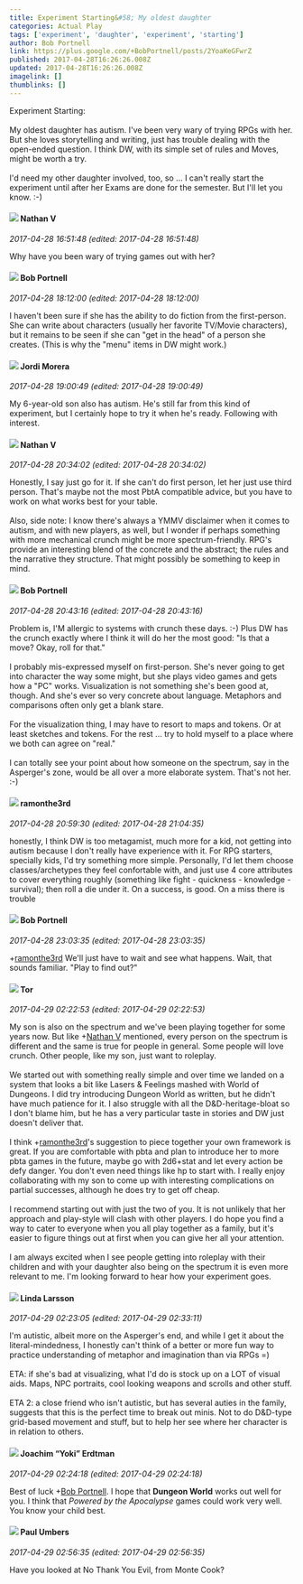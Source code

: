 ```yaml
---
title: Experiment Starting&#58; My oldest daughter
categories: Actual Play
tags: ['experiment', 'daughter', 'experiment', 'starting']
author: Bob Portnell
link: https://plus.google.com/+BobPortnell/posts/2YoaKeGFwrZ
published: 2017-04-28T16:26:26.008Z
updated: 2017-04-28T16:26:26.008Z
imagelink: []
thumblinks: []
---
```


Experiment Starting:<br /><br />My oldest daughter has autism. I&#39;ve been very wary of trying RPGs with her. But she loves storytelling and writing, just has trouble dealing with the open-ended question.  I think DW, with its simple set of rules and Moves, might be worth a try.<br /><br />I&#39;d need my other daughter involved, too, so ... I can&#39;t really start the experiment until after her Exams are done for the semester. But I&#39;ll let you know. :-)
<div id='comment z12dgt1hrtqfj1c0d225hliy0rbpz3geg'>
  <h4><img src='{{site.baseurl}}//images/avatars/103360819573614339342_photo.jpg'> Nathan V</h4>
      <p><cite>2017-04-28 16:51:48 (edited: 2017-04-28 16:51:48)</cite></p>
        <p>Why have you been wary of trying games out with her?</p>
</div>
        

<div id='comment z12dgt1hrtqfj1c0d225hliy0rbpz3geg'>
  <h4><img src='{{site.baseurl}}//images/avatars/109998463614513601107_photo.jpg'> Bob Portnell</h4>
      <p><cite>2017-04-28 18:12:00 (edited: 2017-04-28 18:12:00)</cite></p>
        <p>I haven&#39;t been sure if she has the ability to do fiction from the first-person. She can write about characters (usually her favorite TV/Movie characters), but it remains to be seen if she can &quot;get in the head&quot; of a person she creates. (This is why the &quot;menu&quot; items in DW might work.)</p>
</div>
        

<div id='comment z12dgt1hrtqfj1c0d225hliy0rbpz3geg'>
  <h4><img src='{{site.baseurl}}//images/avatars/109264320936001000739_photo.jpg'> Jordi Morera</h4>
      <p><cite>2017-04-28 19:00:49 (edited: 2017-04-28 19:00:49)</cite></p>
        <p>My 6-year-old son also has autism. He&#39;s still far from this kind of experiment, but I certainly hope to try it when he&#39;s ready. Following with interest.</p>
</div>
        

<div id='comment z12dgt1hrtqfj1c0d225hliy0rbpz3geg'>
  <h4><img src='{{site.baseurl}}//images/avatars/103360819573614339342_photo.jpg'> Nathan V</h4>
      <p><cite>2017-04-28 20:34:02 (edited: 2017-04-28 20:34:02)</cite></p>
        <p>Honestly, I say just go for it. If she can&#39;t do first person, let her just use third person. That&#39;s maybe not the most PbtA compatible advice, but you have to work on what works best for your table. <br /><br />Also, side note: I know there&#39;s always a YMMV disclaimer when it comes to autism, and with new players, as well, but I wonder if perhaps something with more mechanical crunch might be more spectrum-friendly. RPG&#39;s provide an interesting blend of the concrete and the abstract; the rules and the narrative they structure. That might possibly be something to keep in mind.</p>
</div>
        

<div id='comment z12dgt1hrtqfj1c0d225hliy0rbpz3geg'>
  <h4><img src='{{site.baseurl}}//images/avatars/109998463614513601107_photo.jpg'> Bob Portnell</h4>
      <p><cite>2017-04-28 20:43:16 (edited: 2017-04-28 20:43:16)</cite></p>
        <p>Problem is, I&#39;M allergic to systems with crunch these days. :-) Plus DW has the crunch exactly where I think it will do her the most good: &quot;Is that a move? Okay, roll for that.&quot;<br /><br />I probably mis-expressed myself on first-person. She&#39;s never going to get into character the way some might, but she plays video games and gets how a &quot;PC&quot; works. Visualization is not something she&#39;s been good at, though. And she&#39;s ever so very concrete about language. Metaphors and comparisons often only get a blank stare.<br /><br />For the visualization thing, I may have to resort to maps and tokens. Or at least sketches and tokens. For the rest ... try to hold myself to a place where we both can agree on &quot;real.&quot;<br /><br />I can totally see your point about how someone on the spectrum, say in the Asperger&#39;s zone, would be all over a more elaborate system. That&#39;s not her. :-)</p>
</div>
        

<div id='comment z12dgt1hrtqfj1c0d225hliy0rbpz3geg'>
  <h4><img src='{{site.baseurl}}//images/avatars/112513919026144226045_photo.jpg'> ramonthe3rd</h4>
      <p><cite>2017-04-28 20:59:30 (edited: 2017-04-28 21:04:35)</cite></p>
        <p>honestly, I think DW is too metagamist, much more for a kid, not getting into autism because I don&#39;t really have experience with it.  For RPG starters, specially kids, I&#39;d try something more simple. Personally, I&#39;d let them choose classes/archetypes they feel confortable with, and just use 4 core attributes to cover everything roughly (something like fight - quickness - knowledge - survival); then roll a die under it. On a success, is good. On a miss there is trouble<br /></p>
</div>
        

<div id='comment z12dgt1hrtqfj1c0d225hliy0rbpz3geg'>
  <h4><img src='{{site.baseurl}}//images/avatars/109998463614513601107_photo.jpg'> Bob Portnell</h4>
      <p><cite>2017-04-28 23:03:35 (edited: 2017-04-28 23:03:35)</cite></p>
        <p><span class="proflinkWrapper"><span class="proflinkPrefix">+</span><a class="proflink" href="https://plus.google.com/112513919026144226045" oid="112513919026144226045">ramonthe3rd</a></span> We&#39;ll just have to wait and see what happens. Wait, that  sounds familiar. &quot;Play to find out?&quot;</p>
</div>
        

<div id='comment z12dgt1hrtqfj1c0d225hliy0rbpz3geg'>
  <h4><img src='{{site.baseurl}}//images/avatars/117582566260906817417_photo.jpg'> Tor</h4>
      <p><cite>2017-04-29 02:22:53 (edited: 2017-04-29 02:22:53)</cite></p>
        <p>My son is also on the spectrum and we&#39;ve been playing together for some years now. But like <span class="proflinkWrapper"><span class="proflinkPrefix">+</span><a class="proflink" href="https://plus.google.com/103360819573614339342" oid="103360819573614339342">Nathan V</a></span> mentioned, every person on the spectrum is different and the same is true for people in general. Some people will love crunch. Other people, like my son, just want to roleplay.<br /><br />We started out with something really simple and over time we landed on a system that looks a bit like Lasers &amp; Feelings mashed with World of Dungeons. I did try introducing Dungeon World as written, but he didn&#39;t have much patience for it. I also struggle with all the D&amp;D-heritage-bloat so I don&#39;t blame him, but he has a very particular taste in stories and DW just doesn&#39;t deliver that.<br /><br />I think <span class="proflinkWrapper"><span class="proflinkPrefix">+</span><a class="proflink" href="https://plus.google.com/112513919026144226045" oid="112513919026144226045">ramonthe3rd</a></span>&#39;s suggestion to piece together your own framework is great. If you are comfortable with pbta and plan to introduce her to more pbta games in the future, maybe go with 2d6+stat and let every action be defy danger. You don&#39;t even need things like hp to start with. I really enjoy collaborating with my son to come up with interesting complications on partial successes, although he does try to get off cheap.<br /><br />I recommend starting out with just the two of you. It is not unlikely that her approach and play-style will clash with other players. I do hope you find a way to cater to everyone when you all play together as a family, but it&#39;s easier to figure things out at first when you can give her all your attention.<br /><br />I am always excited when I see people getting into roleplay with their children and with your daughter also being on the spectrum it is even more relevant to me. I&#39;m looking forward to hear how your experiment goes.</p>
</div>
        

<div id='comment z12dgt1hrtqfj1c0d225hliy0rbpz3geg'>
  <h4><img src='{{site.baseurl}}//images/avatars/107884809880302331625_photo.jpg'> Linda Larsson</h4>
      <p><cite>2017-04-29 02:23:05 (edited: 2017-04-29 02:33:11)</cite></p>
        <p>I&#39;m autistic, albeit more on the Asperger&#39;s end, and while I get it about the literal-mindedness, I honestly can&#39;t think of a better or more fun way to practice understanding of metaphor and imagination than via RPGs =) <br /><br />ETA: if she&#39;s bad at visualizing, what I&#39;d do is stock up on a LOT of visual aids. Maps, NPC portraits, cool looking weapons and scrolls and other stuff. <br /><br />ETA 2: a close friend who isn&#39;t autistic, but has several auties in the family, suggests that this is the perfect time to break out minis. Not to do D&amp;D-type grid-based movement and stuff, but to help her see where her character is in relation to others.</p>
</div>
        

<div id='comment z12dgt1hrtqfj1c0d225hliy0rbpz3geg'>
  <h4><img src='{{site.baseurl}}//images/avatars/117540790518719917699_photo.jpg'> Joachim “Yoki” Erdtman</h4>
      <p><cite>2017-04-29 02:24:18 (edited: 2017-04-29 02:24:18)</cite></p>
        <p>Best of luck <span class="proflinkWrapper"><span class="proflinkPrefix">+</span><a class="proflink" href="https://plus.google.com/109998463614513601107" oid="109998463614513601107">Bob Portnell</a></span>​. I hope that <b>Dungeon World</b> works out well for you. I think that <i>Powered by the Apocalypse</i> games could work very well. You know your child best.</p>
</div>
        

<div id='comment z12dgt1hrtqfj1c0d225hliy0rbpz3geg'>
  <h4><img src='{{site.baseurl}}//images/avatars/103707426700709786553_photo.jpg'> Paul Umbers</h4>
      <p><cite>2017-04-29 02:56:35 (edited: 2017-04-29 02:56:35)</cite></p>
        <p>Have you looked at No Thank You Evil, from Monte Cook?</p>
</div>
        
